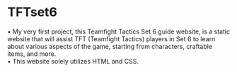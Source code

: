 # TFTset6
• My very first project, this Teamfight Tactics Set 6 guide website, is a static website that will assist TFT
(Teamfight Tactics) players in Set 6 to learn about various aspects of the game, starting from characters,
craftable items, and more.
<br>
• This website solely utilizes HTML and CSS.

